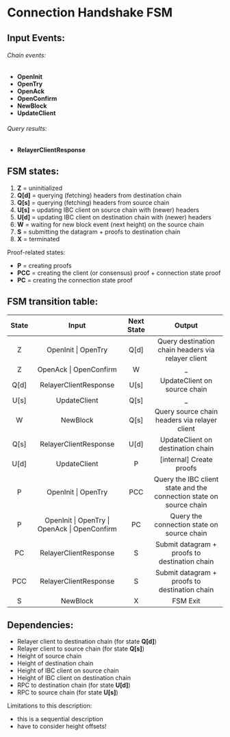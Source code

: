 # Connection Handshake FSM


## Input Events:


###### Chain events:

- __OpenInit__
- __OpenTry__
- __OpenAck__
- __OpenConfirm__
- __NewBlock__
- __UpdateClient__


###### Query results:

- __RelayerClientResponse__


## FSM states:

1. __Z__ = uninitialized
2. __Q[d]__ = querying (fetching) headers from destination chain
3. __Q[s]__ = querying (fetching) headers from source chain
4. __U[s]__ = updating IBC client on source chain with (newer) headers
5. __U[d]__ = updating IBC client on destination chain with (newer) headers
6. __W__ = waiting for new block event (next height) on the source chain
7. __S__ = submitting the datagram + proofs to destination chain
8. __X__ = terminated

Proof-related states:

- __P__ = creating proofs
- __PCC__ = creating the client (or consensus) proof + connection state proof
- __PC__ = creating the connection state proof


## FSM transition table:


| State|           Input        | Next State |  Output  |
|:----:|:----------------------:|:----------:|:--------:|
| Z    | OpenInit \| OpenTry    |   Q[d]     | Query destination chain headers via relayer client |
| Z    | OpenAck \| OpenConfirm |      W     | _ |
| Q[d] | RelayerClientResponse  |   U[s]     | UpdateClient on source chain |
| U[s] | UpdateClient           |   Q[s]     | _ |
| W    | NewBlock               |   Q[s]     | Query source chain headers via relayer client |
| Q[s] | RelayerClientResponse  |   U[d]     | UpdateClient on destination chain |
| U[d] | UpdateClient           |    P       | [internal] Create proofs |
| P    | OpenInit \| OpenTry    |   PCC      | Query the IBC client state and the connection state on source chain |
| P    | OpenInit \| OpenTry \| OpenAck \| OpenConfirm    |    PC      | Query the connection state on source chain |
| PC   | RelayerClientResponse  |    S      | Submit datagram + proofs to destination chain |
| PCC  | RelayerClientResponse  |    S      | Submit datagram + proofs to destination chain |
|  S   | NewBlock               |   X       | FSM Exit |

## Dependencies:

- Relayer client to destination chain (for state __Q[d]__)
- Relayer client to source chain (for state __Q[s]__)
- Height of source chain
- Height of destination chain
- Height of IBC client on source chain
- Height of IBC client on destination chain
- RPC to destination chain (for state __U[d]__)
- RPC to source chain (for state __U[s]__)

Limitations to this description:

- this is a sequential description
- have to consider height offsets!